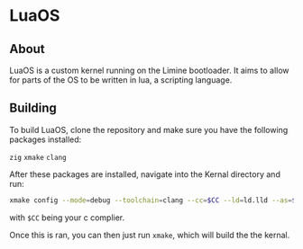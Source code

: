 # LuaOS
## About

LuaOS is a custom kernel running on the Limine bootloader. It aims to allow for parts of the OS to be written in lua, a scripting language.
## Building

To build LuaOS, clone the repository and make sure you have the following packages installed:

`zig`
`xmake` 
`clang`

After these packages are installed, navigate into the Kernal directory and run:

```sh
xmake config --mode=debug --toolchain=clang --cc=$CC --ld=ld.lld --as=$CC
```

with `$CC` being your c complier.

Once this is ran, you can then just run `xmake`, which will build the the kernal.
